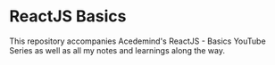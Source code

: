 # ReactJS Basics

This repository accompanies Acedemind's ReactJS - Basics YouTube Series as well as all my notes and learnings along the way.
